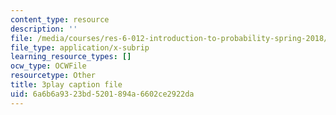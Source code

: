 ```yaml
---
content_type: resource
description: ''
file: /media/courses/res-6-012-introduction-to-probability-spring-2018/6a6b6a9323bd5201894a6602ce2922da_d2M4LNSeIn4.vtt
file_type: application/x-subrip
learning_resource_types: []
ocw_type: OCWFile
resourcetype: Other
title: 3play caption file
uid: 6a6b6a93-23bd-5201-894a-6602ce2922da
---
```

